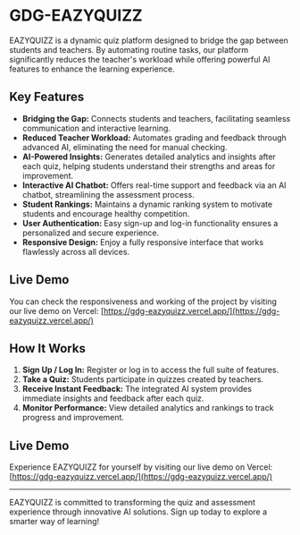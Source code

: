 # GDG-EAZYQUIZZ


EAZYQUIZZ is a dynamic quiz platform designed to bridge the gap between students and teachers. By automating routine tasks, our platform significantly reduces the teacher's workload while offering powerful AI features to enhance the learning experience.

## Key Features

- **Bridging the Gap:** Connects students and teachers, facilitating seamless communication and interactive learning.
- **Reduced Teacher Workload:** Automates grading and feedback through advanced AI, eliminating the need for manual checking.
- **AI-Powered Insights:** Generates detailed analytics and insights after each quiz, helping students understand their strengths and areas for improvement.
- **Interactive AI Chatbot:** Offers real-time support and feedback via an AI chatbot, streamlining the assessment process.
- **Student Rankings:** Maintains a dynamic ranking system to motivate students and encourage healthy competition.
- **User Authentication:** Easy sign-up and log-in functionality ensures a personalized and secure experience.
- **Responsive Design:** Enjoy a fully responsive interface that works flawlessly across all devices.

## Live Demo

You can check the responsiveness and working of the project by visiting our live demo on Vercel: [https://gdg-eazyquizz.vercel.app/](https://gdg-eazyquizz.vercel.app/)

## How It Works

1. **Sign Up / Log In:** Register or log in to access the full suite of features.
2. **Take a Quiz:** Students participate in quizzes created by teachers.
3. **Receive Instant Feedback:** The integrated AI system provides immediate insights and feedback after each quiz.
4. **Monitor Performance:** View detailed analytics and rankings to track progress and improvement.

## Live Demo

Experience EAZYQUIZZ for yourself by visiting our live demo on Vercel: [https://gdg-eazyquizz.vercel.app/](https://gdg-eazyquizz.vercel.app/)

---

EAZYQUIZZ is committed to transforming the quiz and assessment experience through innovative AI solutions. Sign up today to explore a smarter way of learning!
